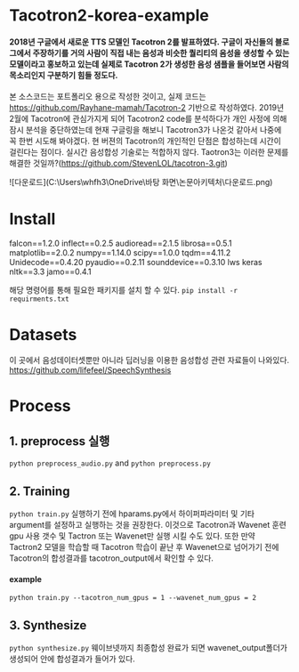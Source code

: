 # Tacotron2-korea-example
#### 2018년 구글에서 새로운 TTS 모델인 Tacotron 2를 발표하였다. 구글이 자신들의 블로그에서 주장하기를 거의 사람이 직접 내는 음성과 비슷한 퀄리티의 음성을 생성할 수 있는 모델이라고 홍보하고 있는데 실제로 Tacotron 2가 생성한 음성 샘플을 들어보면 사람의 목소리인지 구분하기 힘들 정도다.
본 소스코드는 포트폴리오 용으로 작성한 것이고, 실제 코드는 https://github.com/Rayhane-mamah/Tacotron-2 기반으로 작성하였다. 
2019년 2월에 Tacotron에 관심가지게 되어 Tacotron2 code를 분석하다가 개인 사정에 의해 잠시 분석을 중단하였는데 현재 구글링을 해보니 Tacotron3가 나온것 같아서 나중에 꼭 한번 시도해 봐야겠다. 현 버젼의 Tacotron의 개인적인 단점은 합성하는데 시간이 걸린다는 점이다. 실시간 음성합성 기술로는 적합하지 않다. Taotron3는 이러한 문제를 해결한 것일까?(https://github.com/StevenLOL/tacotron-3.git)

![다운로드](C:\Users\whfh3\OneDrive\바탕 화면\논문아키텍처\다운로드.png)

# Install
falcon==1.2.0
inflect==0.2.5
audioread==2.1.5
librosa==0.5.1
matplotlib==2.0.2
numpy==1.14.0
scipy==1.0.0
tqdm==4.11.2
Unidecode==0.4.20
pyaudio==0.2.11
sounddevice==0.3.10
lws
keras
nltk==3.3
jamo==0.4.1

 해당 명령어를 통해 필요한 패키지를 설치 할 수 있다.
` pip install -r requirments.txt `

# Datasets
 이 곳에서 음성데이터셋뿐만 아니라 딥러닝을 이용한 음성합성 관련 자료들이 나와있다.
https://github.com/lifefeel/SpeechSynthesis

# Process
## 1. preprocess 실행
` python preprocess_audio.py ` and ` python preprocess.py `
## 2. Training
` python train.py `
 실행하기 전에 hparams.py에서 하이퍼파라미터 및 기타 argument를 설정하고 실행하는 것을 권장한다. 이것으로 Tacotron과 Wavenet 훈련 gpu 사용 갯수 및 Tactron 또는 Wavenet만 실행 시킬 수도 있다.
또한 만약 Tactron2 모델을 학습할 때 Tacotron 학습이 끝난 후 Wavenet으로 넘어가기 전에 Tacotron의 합성결과를 tacotron_output에서 확인할 수 있다.
#### example
` python train.py --tacotron_num_gpus = 1 --wavenet_num_gpus = 2 `
## 3. Synthesize
` python synthesize.py `
 웨이브넷까지 최종합성 완료가 되면 wavenet_output폴더가 생성되어 안에 합성결과가 들어가 있다.
